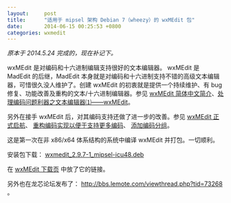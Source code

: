 ```yaml
---
layout:     post
title:      "适用于 mipsel 架构 Debian 7（wheezy）的 wxMEdit 包"
date:       2014-06-15 00:25:53 +0800
categories: wxmedit
---
```

*原本于 2014.5.24 完成的，现在补记下。*

<!--more-->

wxMEdit 是对编码和十六进制编辑支持很好的文本编辑器。
wxMEdit 是 MadEdit 的后继，MadEdit 本身就是对编码和十六进制支持不错的高级文本编辑器，可惜很久没人维护了。创建 wxMEdit 的初衷就是提供一个持续维护、有 bug 修复、功能改善及重构的文本/十六进制编辑器。参见 [wxMEdit 简体中文简介](https://wxmedit.github.io/zh_CN/)、[处理编码问题利器之文本编辑器⑴——wxMEdit](/encoding/2013/03/30/wxmedit-deal-encoding.html)。
 
另外在接手 wxMEdit 后，对其编码支持还做了进一步的改善。参见 
[wxMEdit 正式启航](/wxmedit/2013/05/13/wxmedit-set-sail.html)、
[重构编码实现以便于支持更多编码](https://github.com/hltj/wxMEdit/issues/14)、
[添加编码分组](https://github.com/hltj/wxMEdit/issues/64)。
 
这是第一次在非 x86/x64 体系结构的系统中编译 wxMEdit 并打包。一切顺利。

安装包下载：
[wxmedit_2.9.7-1_mipsel-icu48.deb](http://downloads.sourceforge.net/project/wxmedit/2.9.7/wxmedit_2.9.7-1_mipsel-icu48.deb)

在 [wxMEdit 下载页](https://wxmedit.github.io/zh_CN/downloads.html) 中放了它的链接。
 
另外也在龙芯论坛发布了：
http://bbs.lemote.com/viewthread.php?tid=73268 。
